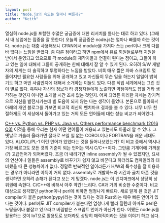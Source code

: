 ```yaml
---
layout: post
title: "Node.js의 속도는 얼마나 빠를까?"
author: "Keith"
---
```


열심히 node.js를 포함한 수많은 궁금증에 대한 리서치를 틈나는 대로 하고 있다. (그래서 내 생업에는 집중을 잘 못한다)
오늘의 궁금증은 node.js는 얼마나 빠를까 하는 것이다.
node.js는 대충 사용해보니 CPAN에서 module을 가져다 쓰는 perl이나 크게 다를 바 없다는 느낌을 받았다. 좀 다른 점이라고 하면 npm에서 유료 회원들로부터 지원을 받아서 운영되고 있으므로 각 module의 제작자들과 연결이 된다는 점이고, 그들이 하고 있는 일에 대해서 그들이 공개하는 한에 대해서 잘 알 수 있게 된다.
오히려 S/W 개발자의 세계는 더 솔직하고 투명하다는 느낌을 받았다. 비록 매우 짧은 자바 스크립트 몇 줄이지만 필요한 사람들을 위해 공개하고 있고 자신들이 무슨 일을 하는지 일일이 밝히기도 하고 어떤 사람인지에 대해서 소개하는 이들도 있다. 다른 직업 세계에서는 그런 것이 별로 없다. 혹여나 자신의 정보가 타 경쟁자들에게 노출되면 약점이라도 잡힐 거라 생각하는 것인지 아니면 소개할 시간 조차 없는 것인지. 어찌 되었든 이러한 자세는 장기적으로 자신을 발전시키는데 별 도움이 되지 않는 다는 생각이 들었다.
본론으로 돌아와서 아래의 개인 블로그를 가보면 비교적 최신의 벤치마크 결과를 볼 수 있다. 너무 너무 친절하게도 이 세상에서 돌아가고 있는 거의 모든 언어들에 대한 성능 비교가 되어있다.


[C++ vs. Python vs. PHP vs. Java vs. Others performance benchmark (2016 Q3)](https://blog.famzah.net/2016/09/10/cpp-vs-python-vs-php-vs-java-vs-others-performance-benchmark-2016-q3/)
이것을 통해 우리는 현재 어떤 언어들이 애용되고 있는지도 아울러 알 수 있다. 그 옛날로 거슬러 올라가면 절대로 쓰일 일 없는 COBOL이나 FORTRAN을 배운 세대도 있다. ALGOL/PL-1 이런 언어가 있었다는 것을 들어나보았는가?
이 비교 중에서 역시나 가장 빠르고도 모든 것의 기준이 되는 언어는 역시 C/C++이다. 그만큼 기계어에 가까운(?) 고급언어가 되어버렸다. 조금 더 내려가면 inline assembly가 될 수 있겠지만, 요새의 연산이나 일들은 assembly로 바꾸기가 쉽지 않고 바꾼다고 하더라도 컴파일러와 대비했을 때 큰 성능차이가 없다. 정말로 반복적인 일이라든가 H/W의 특수성을 잘 이용하는 경우가 아니라면 이득이 거의 없다. assembly로 개발하느라 시간과 골치 아픈 것을 생각하면 오히려 손해가 된다고 보는 게 맞겠다.
node.js는 이 벤치마크에서 상당히 상위권에 속한다. C/C++에 비해서 아주 약간! 느리다. C#과 거의 비슷한 수준이다. 비교 대상으로 생각했던 python이나 perl에 비하면 엄청나게 빠르다.
새로 알게 된 것은 JIT compiler가 붙은 python(pypy)라는 것이 있다는 것과 Rust라는 매우 빠른 언어가 있다는 것이다. perl에도 JIT compiler가 붙는다면 엄청나게 빨라 질텐데 아마도 perl은 노땅들이나 붙잡고 있으라고 버림받은 스크립트 언어가 아닌가 한다.
어쨌든 node.js를 활용하는 것이 IoT으로 활용도로 보더라도 상당히 매력적이라는 것을 이야기 하고 싶다. 


